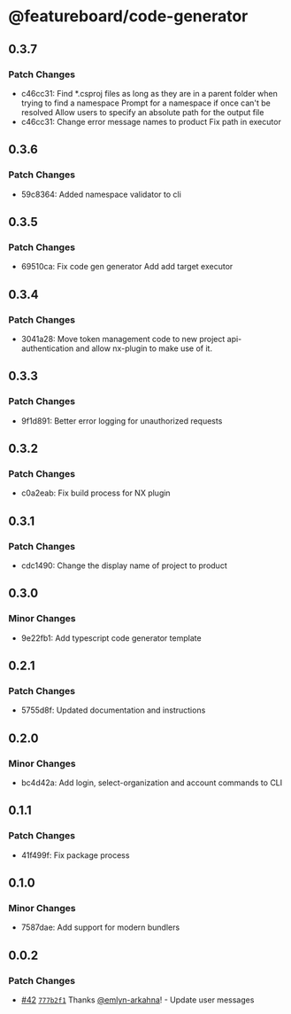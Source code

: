 # @featureboard/code-generator

## 0.3.7

### Patch Changes

- c46cc31: Find \*.csproj files as long as they are in a parent folder when trying to find a namespace
  Prompt for a namespace if once can't be resolved
  Allow users to specify an absolute path for the output file
- c46cc31: Change error message names to product
  Fix path in executor

## 0.3.6

### Patch Changes

- 59c8364: Added namespace validator to cli

## 0.3.5

### Patch Changes

- 69510ca: Fix code gen generator
  Add add target executor

## 0.3.4

### Patch Changes

- 3041a28: Move token management code to new project api-authentication and allow nx-plugin to make use of it.

## 0.3.3

### Patch Changes

- 9f1d891: Better error logging for unauthorized requests

## 0.3.2

### Patch Changes

- c0a2eab: Fix build process for NX plugin

## 0.3.1

### Patch Changes

- cdc1490: Change the display name of project to product

## 0.3.0

### Minor Changes

- 9e22fb1: Add typescript code generator template

## 0.2.1

### Patch Changes

- 5755d8f: Updated documentation and instructions

## 0.2.0

### Minor Changes

- bc4d42a: Add login, select-organization and account commands to CLI

## 0.1.1

### Patch Changes

- 41f499f: Fix package process

## 0.1.0

### Minor Changes

- 7587dae: Add support for modern bundlers

## 0.0.2

### Patch Changes

- [#42](https://github.com/arkahna/featureboard-sdks/pull/42) [`777b2f1`](https://github.com/arkahna/featureboard-sdks/commit/777b2f1556f718d3e5799878f83a8519e855cfa1) Thanks [@emlyn-arkahna](https://github.com/emlyn-arkahna)! - Update user messages
